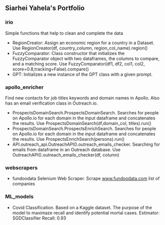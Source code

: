 ## Siarhei Yahela's Portfolio

### irio
Simple functions that help to clean and complete the data
- RegionCreator: Assign an economic region for a country in a Dataset. Use RegionCreator(df, country_column, region_col_name).region()
- FuzzyComparator: Class constructor that initializes the FuzzyComparator object with two dataframes, the columns to compare, and a matching score. Use FuzzyComparator(df1, df2, col1, col2, score=0.8,tracking=False).compare()
- GPT: Initializes a new instance of the GPT class with a given prompt.

### apollo_enricher
Find new contacts for job titles keywords and domain names in Apollo. Also has an email verification class in Outreach.io.
- ProspectsDomainSearch.ProspectsDomainSearch. Searches for people on Apollo.io for each domain in the input dataframe and concatenates the results. Use ProspectsDomainSearch(df,domain_col, titles).run()
- ProspectsDomainSearch.ProspectsEnrichSearch. Searches for people on Apollo.io for each domain in the input dataframe and concatenates the results. Use ProspectsEnrichSearch(persons).run()
- API.outreach_api.OutreachAPI().outreach_emails_checker. Searching for emails from dataframe in an Outreach database. Use OutreachAPI().outreach_emails_checker(df, column)

### webscrapers
- fundoodata Selenium Web Scraper. Scrape www.fundoodata.com list of companies

### ML_models
- Covid Classification. Based on a Kaggle dataset. The purpose of the model to maximaze recall and identify potential mortal cases. Estimator: SGDClassifier Recall: 0.93

